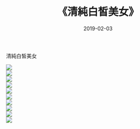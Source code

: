 ﻿---
layout: post
title:  《清純白皙美女》
date:   2019-02-03
img: http://pic.660000.xyz/1:down/唯美/2019/清純白皙美女/000.jpg
categories: [美女, 清纯, 唯美]
---

清純白皙美女

  ![](http://pic.660000.xyz/1:down/唯美/2019/清純白皙美女/001.jpg) <br> ![](http://pic.660000.xyz/1:down/唯美/2019/清純白皙美女/002.jpg) <br> ![](http://pic.660000.xyz/1:down/唯美/2019/清純白皙美女/003.jpg) <br> ![](http://pic.660000.xyz/1:down/唯美/2019/清純白皙美女/004.jpg) <br> ![](http://pic.660000.xyz/1:down/唯美/2019/清純白皙美女/005.jpg) <br> ![](http://pic.660000.xyz/1:down/唯美/2019/清純白皙美女/006.jpg) <br> ![](http://pic.660000.xyz/1:down/唯美/2019/清純白皙美女/007.jpg) <br> ![](http://pic.660000.xyz/1:down/唯美/2019/清純白皙美女/008.jpg) <br> ![](http://pic.660000.xyz/1:down/唯美/2019/清純白皙美女/009.jpg) <br> ![](http://pic.660000.xyz/1:down/唯美/2019/清純白皙美女/010.jpg) <br>